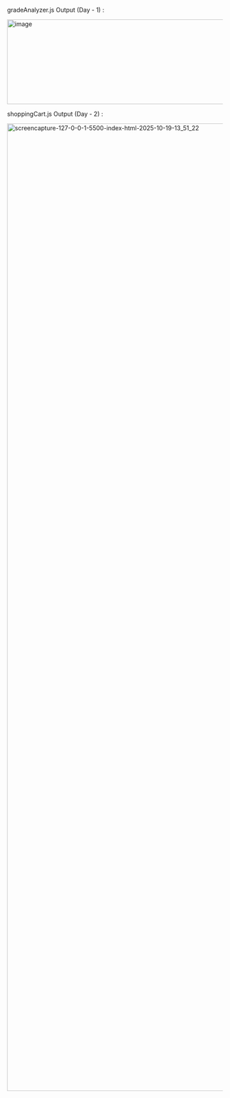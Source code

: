 gradeAnalyzer.js Output (Day - 1) : 


<img width="708" height="198" alt="image" src="https://github.com/user-attachments/assets/fe493987-2277-4537-8a3e-020f4a8e60c9" />




shoppingCart.js Output (Day - 2) :

<img width="1920" height="2260" alt="screencapture-127-0-0-1-5500-index-html-2025-10-19-13_51_22" src="https://github.com/user-attachments/assets/0abf49b1-5adc-4965-b95e-c1b907a17a9e" />
